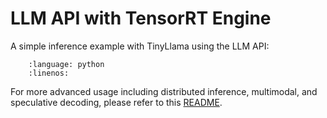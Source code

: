 # LLM API with TensorRT Engine
A simple inference example with TinyLlama using the LLM API:

```{literalinclude} ../../../examples/llm-api/_tensorrt_engine/quickstart_example.py
    :language: python
    :linenos:
```

For more advanced usage including distributed inference, multimodal, and speculative decoding, please refer to this [README](../../../examples/llm-api/README.md).
